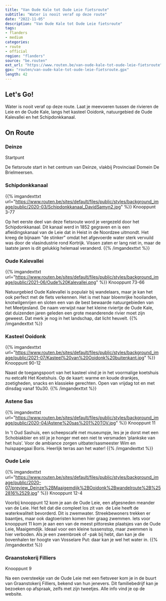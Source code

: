 ```yaml
---
title: "Van Oude Kale tot Oude Leie fietsroute"
subtitle: "Water is nooit veraf op deze route"
date: "2022-11-05"
description: "Van Oude Kale tot Oude Leie fietsroute"
tags:
- flanders
- medium
categories:
- route
- official
region: "flanders"
source: "be.routen"
ext_url: "https://www.routen.be/van-oude-kale-tot-oude-leie-fietsroute"
gpx: "routen/van-oude-kale-tot-oude-leie-fietsroute.gpx"
length: 42
---
```


## Let's Go!

Water is nooit veraf op deze route. Laat je meevoeren tussen de rivieren de Leie en de Oude Kale, langs het kasteel Ooidonk, natuurgebied de Oude Kalevallei en het Schipdonkkanaal.

## On Route

### Deinze

Startpunt

De fietsroute start in het centrum van Deinze, vlakbij Provinciaal Domein De Brielmeersen.

### Schipdonkkanaal

{{% imgandexttxt url="https://www.routen.be/sites/default/files/public/styles/background_image/public/2020-03/Schipdonkkanaal_DavidSamyn2.jpg" %}}
Knooppunt 3-77

Op het eerste deel van deze fietsroute word je vergezeld door het Schipdonkkanaal. Dit kanaal werd in 1852 gegraven en is een afleidingskanaal van de Leie dat in Heist in de Noordzee uitmondt. Het kreeg de bijnaam "de stinker" omdat het afgevoerde water sterk vervuild was door de vlasindustrie rond Kortrijk. Vissen zaten er lang niet in, maar de laatste jaren is dit gelukkig helemaal veranderd.
{{% /imgandexttxt %}}

### Oude Kalevallei

{{% imgandexttxt url="https://www.routen.be/sites/default/files/public/styles/background_image/public/2021-06/Oude%20Kalevallei.png" %}}
Knooppunt 73-66

Natuurgebied Oude Kalevallei is populair bij wandelaars, maar je kan het ook perfect met de fiets verkennen. Het is met haar bloemrijke hooilanden, knotwilgenrijen en sloten een van de best bewaarde natuurgebieden van het Meetjesland. De naam verwijst naar het kleine riviertje de Oude Kale, dat duizenden jaren geleden een grote meanderende rivier moet zijn geweest. Dat merk je nog in het landschap, dat licht heuvelt.
{{% /imgandexttxt %}}

### Kasteel Ooidonk

{{% imgandexttxt url="https://www.routen.be/sites/default/files/public/styles/background_image/public/2021-07/Kasteel%20van%20Ooidonk%20buitenkant.jpg" %}}
Knooppunt 90-12

Naast de toegangspoort van het kasteel vind je in het voormalige koetshuis nu eetcafé Het Koetshuis. Op de kaart: warme en koude drankjes, zoetigheden, snacks en klassieke gerechten. Open van vrijdag tot en met dinsdag vanaf 10u30.
{{% /imgandexttxt %}}

### Astene Sas

{{% imgandexttxt url="https://www.routen.be/sites/default/files/public/styles/background_image/public/2020-04/Astene%20sas%201%20TOV.jpg" %}}
Knooppunt 11

In 't Oud Sashuis, een scheepscafé met museumpje, les je je dorst met een Schobiakbier en stil je je honger met een niet te versmaden ‘plankske van het huis’. Voor de ambiance zorgen uitbater/sasmeester Wim en huispapegaai Boris. Heerlijk terras aan het water!
{{% /imgandexttxt %}}

### Oude Leie

{{% imgandexttxt url="https://www.routen.be/sites/default/files/public/styles/background_image/public/2020-07/preview_Deinze%2BMaaigemdijk%2BOoidonk%2Bwandelroute%2B%252816%2529.jpg" %}}
Knooppunt 12-4

Voorbij knooppunt 12 kom je aan de Oude Leie, een afgesneden meander van de Leie. Het feit dat die compleet los zit van  de Leie heeft de waterkwaliteit bevorderd. Dit is zwemwater. Streekbewoners trekken er baantjes, maar ook dagtoeristen komen hier graag zwemmen. Iets voor knooppunt 11 kom je aan een van de meest pittoreske plaatsjes van de Oude Leie, Maaigemdijk. Ideaal voor een kleine tussenstop, maar zwemmen is hier verboden. Als je een zwembroek of -pak bij hebt, dan kan je die bovenhalen ter hoogte van Vosselare Put: daar kan je wel het water in.
{{% /imgandexttxt %}}

### Graanstokerij Filliers

Knooppunt 9

Na een oversteekje van de Oude Leie met een fietsveer kom je in de buurt van Graanstokerij Filliers, bekend van hun jenevers. Dit familiebedrijf kan je bezoeken op afspraak, zelfs met zijn tweetjes. Alle info vind je op de website.


